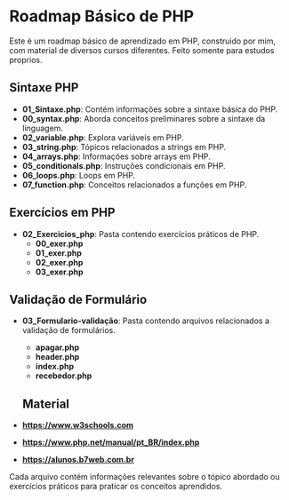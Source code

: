 <h1>Roadmap Básico de PHP</h1>

Este é um roadmap básico de aprendizado em PHP, construido por mim, com material de diversos cursos diferentes. 
Feito somente para estudos proprios. 

## Sintaxe PHP

- **01_Sintaxe.php**: Contém informações sobre a sintaxe básica do PHP.
- **00_syntax.php**: Aborda conceitos preliminares sobre a sintaxe da linguagem.
- **02_variable.php**: Explora variáveis em PHP.
- **03_string.php**: Tópicos relacionados a strings em PHP.
- **04_arrays.php**: Informações sobre arrays em PHP.
- **05_conditionals.php**: Instruções condicionais em PHP.
- **06_loops.php**: Loops em PHP.
- **07_function.php**: Conceitos relacionados a funções em PHP.

## Exercícios em PHP

- **02_Exercicios_php**: Pasta contendo exercícios práticos de PHP.
  - **00_exer.php**
  - **01_exer.php**
  - **02_exer.php**
  - **03_exer.php**

## Validação de Formulário

- **03_Formulario-validação**: Pasta contendo arquivos relacionados a validação de formulários.
  - **apagar.php**
  - **header.php**
  - **index.php**
  - **recebedor.php**
 
  ## Material
- **https://www.w3schools.com**
- **https://www.php.net/manual/pt_BR/index.php**
- **https://alunos.b7web.com.br**

Cada arquivo contém informações relevantes sobre o tópico abordado ou exercícios práticos para praticar os conceitos aprendidos.
